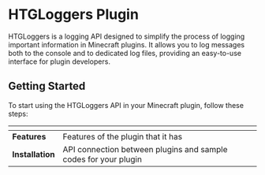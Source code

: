 # HTGLoggers Plugin

HTGLoggers is a logging API designed to simplify the process of logging important information in Minecraft plugins. It allows you to log messages both to the console and to dedicated log files, providing an easy-to-use interface for plugin developers.

## Getting Started

To start using the HTGLoggers API in your Minecraft plugin, follow these steps:

<table data-view="cards"><thead><tr><th></th><th></th><th></th></tr></thead><tbody><tr><td><strong>Features</strong></td><td>Features of the plugin that it has</td><td></td></tr><tr><td><strong>Installation</strong></td><td>API connection between plugins and sample codes for your plugin</td><td></td></tr></tbody></table>
